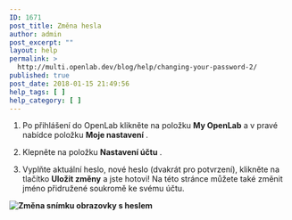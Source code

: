 ```yaml
---
ID: 1671
post_title: Změna hesla
author: admin
post_excerpt: ""
layout: help
permalink: >
  http://multi.openlab.dev/blog/help/changing-your-password-2/
published: true
post_date: 2018-01-15 21:49:56
help_tags: [ ]
help_category: [ ]
---
```

1. Po přihlášení do OpenLab klikněte na položku <strong>My OpenLab</strong> a v pravé nabídce položku <strong>Moje nastavení</strong> .

2. Klepněte na položku <strong>Nastavení účtu</strong> .

3. Vyplňte aktuální heslo, nové heslo (dvakrát pro potvrzení), klikněte na tlačítko <strong>Uložit změny</strong> a jste hotovi! Na této stránce můžete také změnit jméno přidružené soukromě ke svému účtu.<strong>
</strong>

<strong><img class="alignnone wp-image-36164 size-full" src="https://openlab.citytech.cuny.edu/wp-content/uploads/2012/08/Changing_Password_1_v2.png" alt="Změna snímku obrazovky s heslem" /></strong>